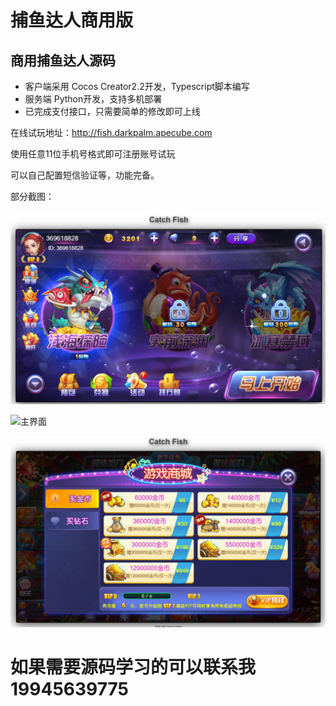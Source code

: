 # 捕鱼达人商用版

## 商用捕鱼达人源码
- 客户端采用 Cocos Creator2.2开发，Typescript脚本编写
- 服务端 Python开发，支持多机部署
- 已完成支付接口，只需要简单的修改即可上线

在线试玩地址：http://fish.darkpalm.apecube.com

使用任意11位手机号格式即可注册账号试玩

可以自己配置短信验证等，功能完备。

部分截图：

![主界面](screenshots/shot1.jpg)

![主界面](screenshots/shot2.jpg)

![主界面](screenshots/shot3.jpg)

# 如果需要源码学习的可以联系我 19945639775
